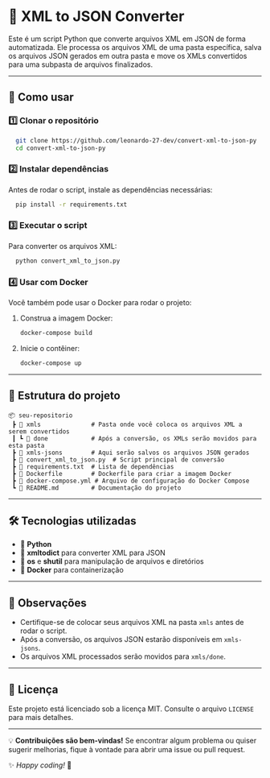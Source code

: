 # 📝 XML to JSON Converter

&#x20;

Este é um script Python que converte arquivos XML em JSON de forma automatizada. Ele processa os arquivos XML de uma pasta específica, salva os arquivos JSON gerados em outra pasta e move os XMLs convertidos para uma subpasta de arquivos finalizados.

---

## 🚀 Como usar

### 1️⃣ Clonar o repositório

```bash
  git clone https://github.com/leonardo-27-dev/convert-xml-to-json-py
  cd convert-xml-to-json-py
```

### 2️⃣ Instalar dependências

Antes de rodar o script, instale as dependências necessárias:

```bash
  pip install -r requirements.txt
```

### 3️⃣ Executar o script

Para converter os arquivos XML:

```bash
  python convert_xml_to_json.py
```

### 4️⃣ Usar com Docker

Você também pode usar o Docker para rodar o projeto:

1. Construa a imagem Docker:

    ```bash
    docker-compose build
    ```

2. Inicie o contêiner:

    ```bash
    docker-compose up
    ```

---

## 📁 Estrutura do projeto

```
📦 seu-repositorio
 ┣ 📂 xmls              # Pasta onde você coloca os arquivos XML a serem convertidos
 ┃ ┗ 📂 done            # Após a conversão, os XMLs serão movidos para esta pasta
 ┣ 📂 xmls-jsons        # Aqui serão salvos os arquivos JSON gerados
 ┣ 📜 convert_xml_to_json.py  # Script principal de conversão
 ┣ 📜 requirements.txt  # Lista de dependências
 ┣ 📜 Dockerfile        # Dockerfile para criar a imagem Docker
 ┣ 📜 docker-compose.yml # Arquivo de configuração do Docker Compose
 ┗ 📜 README.md         # Documentação do projeto
```

---

## 🛠️ Tecnologias utilizadas

- 🐍 **Python**
- 📄 **xmltodict** para converter XML para JSON
- 📁 **os** e **shutil** para manipulação de arquivos e diretórios
- 🐳 **Docker** para containerização

---

## 📌 Observações

- Certifique-se de colocar seus arquivos XML na pasta `xmls` antes de rodar o script.
- Após a conversão, os arquivos JSON estarão disponíveis em `xmls-jsons`.
- Os arquivos XML processados serão movidos para `xmls/done`.

---

## 📜 Licença

Este projeto está licenciado sob a licença MIT. Consulte o arquivo `LICENSE` para mais detalhes.

---

💡 **Contribuições são bem-vindas!** Se encontrar algum problema ou quiser sugerir melhorias, fique à vontade para abrir uma issue ou pull request.

✨ *Happy coding!* 🚀